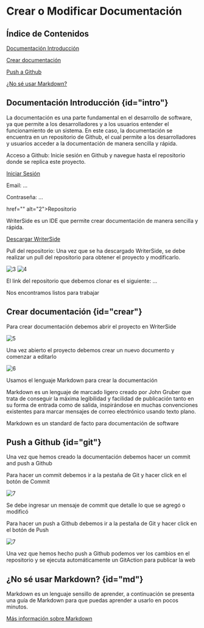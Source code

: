 # Crear o Modificar Documentación 

## Índice de Contenidos
<procedure>
    <step>
        <p><a href="#intro">Documentación Introducción</a></p>
    </step>
    <step>
        <p><a href="#crear">Crear documentación</a></p>
    </step>
    <step>
        <p><a href="#git">Push a Github</a></p>
    </step>
    <step>
        <p><a href="#md">¿No sé usar Markdown?</a></p>
    </step>

</procedure>

## Documentación Introducción {id="intro"}
La documentación es una parte fundamental en el desarrollo de software, ya que permite a los desarrolladores y a los usuarios entender el funcionamiento de un sistema. En este caso, la documentación se encuentra en un repositorio de Github, el cual permite a los desarrolladores y usuarios acceder a la documentación de manera sencilla y rápida.

<procedure>
<step>
    <p>Acceso a Github: Inicie sesión en Github y navegue hasta el repositorio donde se replica este proyecto.</p>
    <a href="https://github.com/login" alt="1">Iniciar Sesión</a>
    <p>Email: ... </p>
    <p>Contraseña: ... </p>
    <a> href="" alt="2">Repositorio</a>
</step>
<step>
    <p>WriterSide es un IDE que permite crear documentación de manera sencilla y rápida. </p>
    <a href="">Descargar WriterSide</a>
</step>
<step>
    <p>Pull del repositorio: Una vez que se ha descargado WriterSide, se debe realizar un pull del repositorio para obtener el proyecto y modificarlo.</p>
    <img src="../images/DOCUMENTACION/pull.png" alt="3"/>
</step>
<step>
    <img src="../images/DOCUMENTACION/get.png" alt="4"/>
    <p>El link del repositorio que debemos clonar es el siguiente: ... </p>
</step>
<step>
    <p>Nos encontramos listos para trabajar</p>
</step>
</procedure>

## Crear documentación {id="crear"}
<procedure>
<step>
    <p>Para crear documentación debemos abrir el proyecto en WriterSide</p>
    <img src="../images/DOCUMENTACION/abrir.png" alt="5"/>
</step>
<step>
    <p>Una vez abierto el proyecto debemos crear un nuevo documento y comenzar a editarlo</p>
    <img src="../images/DOCUMENTACION/nuevo.png" alt="6"/>
</step>
<step>
<p>Usamos el lenguaje Markdown para crear la documentación</p>
<p>Markdown es un lenguaje de marcado ligero creado por John Gruber que trata de conseguir la máxima legibilidad y facilidad de publicación tanto en su forma de entrada como de salida, inspirándose en muchas convenciones existentes para marcar mensajes de correo electrónico usando texto plano.</p>
<p>Markdown es un standard de facto para documentación de software</p>
</step>
</procedure>

## Push a Github {id="git"}
<procedure>
<step>
    <p>Una vez que hemos creado la documentación debemos hacer un commit and push a Github</p>
</step>
<step>
    <p>Para hacer un commit debemos ir a la pestaña de Git y hacer click en el botón de Commit</p>
    <img src="../images/DOCUMENTACION/commit.png" alt="7"/>
    <p>Se debe ingresar un mensaje de commit que detalle lo que se agregó o modificó</p>
</step>
<step>
    <p>Para hacer un push a Github debemos ir a la pestaña de Git y hacer click en el botón de Push</p>
    <img src="../images/DOCUMENTACION/push.png" alt="7"/>
</step>
<step>
    <p>Una vez que hemos hecho push a Github podemos ver los cambios en el repositorio y se ejecuta automáticamente un GitAction para publicar la web</p>
</step>
</procedure>


## ¿No sé usar Markdown? {id="md"}
Markdown es un lenguaje sensillo de aprender, a continuación se presenta una guía de Markdown para que puedas aprender a usarlo en pocos minutos.

<a href="https://www.jetbrains.com/help/writerside/markup-reference.html#semantic">Más información sobre Markdown</a>